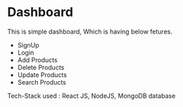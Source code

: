 # Dashboard
This is simple dashboard, Which is having below fetures.
- SignUp
- Login
- Add Products
- Delete Products
- Update Products
- Search Products

Tech-Stack used : React JS, NodeJS, MongoDB database
